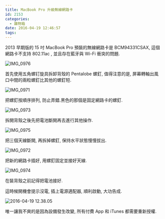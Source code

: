 ```yaml
---
title: MacBook Pro 升級無線網路卡
id: 2153
categories:
  - 雜物箱
date: 2016-04-19 12:46:57
tags:
---
```


2013 早期版的 15 吋 MacBook Pro 預裝的無線網路卡是 BCM94331CSAX, 這個網路卡不支持 802.11ac , 並且存在藍牙與 Wi-Fi 衝突的問題.

![IMG_0976](https://blog.7in0.me/wp-content/uploads/2016/04/IMG_0976.jpg)

<!--more-->

首先使用五角螺钉旋具拆卸背殼的 Pentalobe 螺釘, 值得注意的是, 屏幕轉軸出風口中間的兩粒螺釘比其他的螺釘短.

![IMG_0971](https://blog.7in0.me/wp-content/uploads/2016/04/IMG_0971.jpg)

把螺釘按順序排列, 防止弄錯.黑色的那個是固定網路卡的螺釘.

![IMG_0973](https://blog.7in0.me/wp-content/uploads/2016/04/IMG_0973.jpg)

拆開背殼之後先把電池斷開再去進行其他操作.

![IMG_0975](https://blog.7in0.me/wp-content/uploads/2016/04/IMG_0975.jpg)

把三個天線斷開, 再拆掉螺釘, 保持水平狀態慢慢拔出.

![IMG_0972](https://blog.7in0.me/wp-content/uploads/2016/04/IMG_0972.jpg)

把新的網路卡插好, 用螺釘固定並接好天線.

![IMG_0974](https://blog.7in0.me/wp-content/uploads/2016/04/IMG_0974.jpg)

在裝背殼之前記得把電池接好.

這時候開機會提示沒電, 插上電源適配器, 順利啟動, 大功告成.

![2016-04-19 12.38.05](https://blog.7in0.me/wp-content/uploads/2016/04/2016-04-19-12.38.05.png)

唯一讓我不爽的是因為設備發生改變, 所有付費 App 和 iTunes 都需要重新授權.
